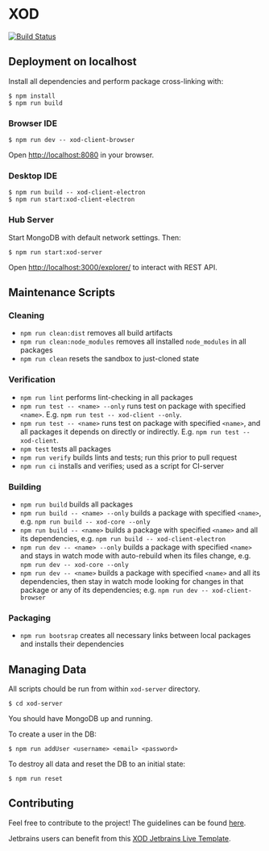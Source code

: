 XOD
===

[![Build Status](https://travis-ci.com/xodio/xod.svg?token=qpYnhqFDqibUozbjyas8&branch=master)](https://travis-ci.com/xodio/xod)

Deployment on localhost
-----------------------

Install all dependencies and perform package cross-linking with:

    $ npm install
    $ npm run build

### Browser IDE

    $ npm run dev -- xod-client-browser

Open <http://localhost:8080> in your browser.

### Desktop IDE

    $ npm run build -- xod-client-electron
    $ npm run start:xod-client-electron

### Hub Server

Start MongoDB with default network settings. Then:

    $ npm run start:xod-server

Open <http://localhost:3000/explorer/> to interact with REST API.

Maintenance Scripts
-------------------

### Cleaning

* `npm run clean:dist` removes all build artifacts
* `npm run clean:node_modules` removes all installed `node_modules` in all packages
* `npm run clean` resets the sandbox to just-cloned state

### Verification

* `npm run lint` performs lint-checking in all packages
* `npm run test -- <name> --only` runs test on package with specified `<name>`.
  E.g. `npm run test -- xod-client --only`.
* `npm run test -- <name>` runs test on package with specified `<name>`,
  and all packages it depends on directly or indirectly.
  E.g. `npm run test -- xod-client`.
* `npm test` tests all packages
* `npm run verify` builds lints and tests; run this prior to pull request
* `npm run ci` installs and verifies; used as a script for CI-server

### Building

* `npm run build` builds all packages
* `npm run build -- <name> --only` builds a package with specified `<name>`,
  e.g. `npm run build -- xod-core --only`
* `npm run build -- <name>` builds a package with specified `<name>`
  and all its dependencies, e.g. `npm run build -- xod-client-electron`
* `npm run dev -- <name> --only` builds a package with specified `<name>` and
  stays in watch mode with auto-rebuild when its files change,
  e.g. `npm run dev -- xod-core --only`
* `npm run dev -- <name>` builds a package with specified `<name>` and all
  its dependencies, then stay in watch mode looking for changes in that
  package or any of its dependencies;
  e.g. `npm run dev -- xod-client-browser`

### Packaging

* `npm run bootsrap` creates all necessary links between local packages and
  installs their dependencies

Managing Data
-------------

All scripts chould be run from within `xod-server` directory.

    $ cd xod-server

You should have MongoDB up and running.

To create a user in the DB:

    $ npm run addUser <username> <email> <password>

To destroy all data and reset the DB to an initial state:

    $ npm run reset

Contributing
------------

Feel free to contribute to the project! The guidelines can be found [here](./CONTRIBUTING.md).

Jetbrains users can benefit from this [XOD Jetbrains Live Template](tools/xod-jetbrains-live-template/xod-jetbrains-live-template.md).
